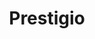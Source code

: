 ---
title: "Prestigio"
url: /ciudad-autonoma-de-buenos-aires/prestigio-avenida-juan-bautista-justo/
shop: Farben
---